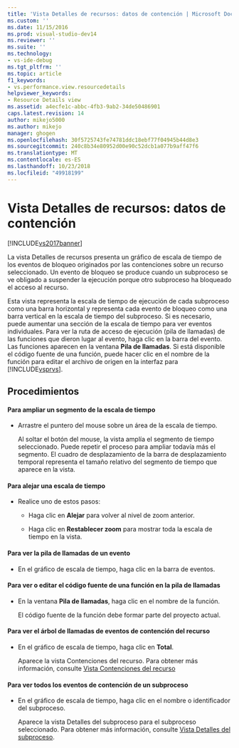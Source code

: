```yaml
---
title: 'Vista Detalles de recursos: datos de contención | Microsoft Docs'
ms.custom: ''
ms.date: 11/15/2016
ms.prod: visual-studio-dev14
ms.reviewer: ''
ms.suite: ''
ms.technology:
- vs-ide-debug
ms.tgt_pltfrm: ''
ms.topic: article
f1_keywords:
- vs.performance.view.resourcedetails
helpviewer_keywords:
- Resource Details view
ms.assetid: a4ecfe1c-abbc-4fb3-9ab2-34de50486901
caps.latest.revision: 14
author: mikejo5000
ms.author: mikejo
manager: ghogen
ms.openlocfilehash: 30f5725743fe74781ddc18ebf77f04945b44d8e3
ms.sourcegitcommit: 240c8b34e80952d00e90c52dcb1a077b9aff47f6
ms.translationtype: MT
ms.contentlocale: es-ES
ms.lasthandoff: 10/23/2018
ms.locfileid: "49918199"
---
```

# <a name="resource-details-view---contention-data"></a>Vista Detalles de recursos: datos de contención
[!INCLUDE[vs2017banner](../includes/vs2017banner.md)]

La vista Detalles de recursos presenta un gráfico de escala de tiempo de los eventos de bloqueo originados por las contenciones sobre un recurso seleccionado. Un evento de bloqueo se produce cuando un subproceso se ve obligado a suspender la ejecución porque otro subproceso ha bloqueado el acceso al recurso.  
  
 Esta vista representa la escala de tiempo de ejecución de cada subproceso como una barra horizontal y representa cada evento de bloqueo como una barra vertical en la escala de tiempo del subproceso. Si es necesario, puede aumentar una sección de la escala de tiempo para ver eventos individuales. Para ver la ruta de acceso de ejecución (pila de llamadas) de las funciones que dieron lugar al evento, haga clic en la barra del evento. Las funciones aparecen en la ventana **Pila de llamadas**. Si está disponible el código fuente de una función, puede hacer clic en el nombre de la función para editar el archivo de origen en la interfaz para [!INCLUDE[vsprvs](../includes/vsprvs-md.md)].  
  
## <a name="procedures"></a>Procedimientos  
  
#### <a name="to-magnify-a-timeline-segment"></a>Para ampliar un segmento de la escala de tiempo  
  
-   Arrastre el puntero del mouse sobre un área de la escala de tiempo.  
  
     Al soltar el botón del mouse, la vista amplía el segmento de tiempo seleccionado. Puede repetir el proceso para ampliar todavía más el segmento. El cuadro de desplazamiento de la barra de desplazamiento temporal representa el tamaño relativo del segmento de tiempo que aparece en la vista.  
  
#### <a name="to-zoom-out-on-a-timeline"></a>Para alejar una escala de tiempo  
  
-   Realice uno de estos pasos:  
  
    -   Haga clic en **Alejar** para volver al nivel de zoom anterior.  
  
    -   Haga clic en **Restablecer zoom** para mostrar toda la escala de tiempo en la vista.  
  
#### <a name="to-view-the-call-stack-of-an-event"></a>Para ver la pila de llamadas de un evento  
  
-   En el gráfico de escala de tiempo, haga clic en la barra de eventos.  
  
#### <a name="to-view-or-edit-the-source-code-of-a-function-in-the-call-stack"></a>Para ver o editar el código fuente de una función en la pila de llamadas  
  
- En la ventana **Pila de llamadas**, haga clic en el nombre de la función.  
  
  El código fuente de la función debe formar parte del proyecto actual.  
  
#### <a name="to-view-the-call-tree-of-contention-events-for-the-resource"></a>Para ver el árbol de llamadas de eventos de contención del recurso  
  
-   En el gráfico de escala de tiempo, haga clic en **Total**.  
  
     Aparece la vista Contenciones del recurso. Para obtener más información, consulte [Vista Contenciones del recurso](../profiling/resource-contentions-view-contention-data.md)  
  
#### <a name="to-view-all-the-contention-events-of-a-thread"></a>Para ver todos los eventos de contención de un subproceso  
  
-   En el gráfico de escala de tiempo, haga clic en el nombre o identificador del subproceso.  
  
     Aparece la vista Detalles del subproceso para el subproceso seleccionado. Para obtener más información, consulte [Vista Detalles del subproceso](../profiling/thread-details-view-contention-data.md).



